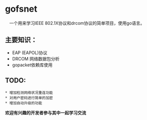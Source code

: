 # gofsnet
　一个用来学习IEEE 802.1X协议和drcom协议的简单项目，使用go语言。
 
## 主要知识：
 - EAP (EAPOL)协议
 - DRCOM 网络数据包分析
 - gopacket依赖库使用

## TODO:
	* 增加检测网络状况重连功能
	* 对用户密码进行简单的加密
	* 增加自动升级的功能
 
**欢迎有兴趣的开发者参与其中一起学习交流**
